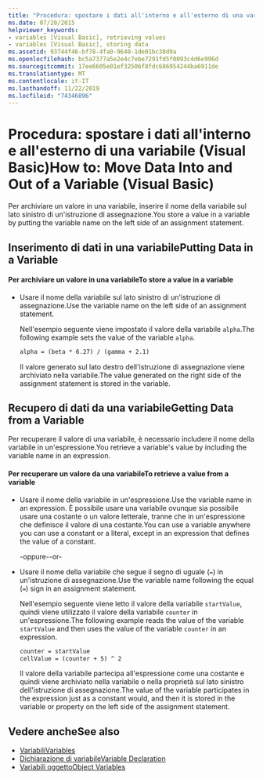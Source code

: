 ```yaml
---
title: "Procedura: spostare i dati all'interno e all'esterno di una variabile"
ms.date: 07/20/2015
helpviewer_keywords:
- variables [Visual Basic], retrieving values
- variables [Visual Basic], storing data
ms.assetid: 93744f46-bf78-4fa0-9640-1de01bc38d9a
ms.openlocfilehash: bc5a7377a5e2e4c7ebe7291fd5f0093c4d6e996d
ms.sourcegitcommit: 17ee6605e01ef32506f8fdc686954244ba6911de
ms.translationtype: MT
ms.contentlocale: it-IT
ms.lasthandoff: 11/22/2019
ms.locfileid: "74346896"
---
```

# <a name="how-to-move-data-into-and-out-of-a-variable-visual-basic"></a><span data-ttu-id="826a0-102">Procedura: spostare i dati all'interno e all'esterno di una variabile (Visual Basic)</span><span class="sxs-lookup"><span data-stu-id="826a0-102">How to: Move Data Into and Out of a Variable (Visual Basic)</span></span>

<span data-ttu-id="826a0-103">Per archiviare un valore in una variabile, inserire il nome della variabile sul lato sinistro di un'istruzione di assegnazione.</span><span class="sxs-lookup"><span data-stu-id="826a0-103">You store a value in a variable by putting the variable name on the left side of an assignment statement.</span></span>

## <a name="putting-data-in-a-variable"></a><span data-ttu-id="826a0-104">Inserimento di dati in una variabile</span><span class="sxs-lookup"><span data-stu-id="826a0-104">Putting Data in a Variable</span></span>

#### <a name="to-store-a-value-in-a-variable"></a><span data-ttu-id="826a0-105">Per archiviare un valore in una variabile</span><span class="sxs-lookup"><span data-stu-id="826a0-105">To store a value in a variable</span></span>

- <span data-ttu-id="826a0-106">Usare il nome della variabile sul lato sinistro di un'istruzione di assegnazione.</span><span class="sxs-lookup"><span data-stu-id="826a0-106">Use the variable name on the left side of an assignment statement.</span></span>

    <span data-ttu-id="826a0-107">Nell'esempio seguente viene impostato il valore della variabile `alpha`.</span><span class="sxs-lookup"><span data-stu-id="826a0-107">The following example sets the value of the variable `alpha`.</span></span>

    ```vb
    alpha = (beta * 6.27) / (gamma + 2.1)
    ```

    <span data-ttu-id="826a0-108">Il valore generato sul lato destro dell'istruzione di assegnazione viene archiviato nella variabile.</span><span class="sxs-lookup"><span data-stu-id="826a0-108">The value generated on the right side of the assignment statement is stored in the variable.</span></span>

## <a name="getting-data-from-a-variable"></a><span data-ttu-id="826a0-109">Recupero di dati da una variabile</span><span class="sxs-lookup"><span data-stu-id="826a0-109">Getting Data from a Variable</span></span>

<span data-ttu-id="826a0-110">Per recuperare il valore di una variabile, è necessario includere il nome della variabile in un'espressione.</span><span class="sxs-lookup"><span data-stu-id="826a0-110">You retrieve a variable's value by including the variable name in an expression.</span></span>

#### <a name="to-retrieve-a-value-from-a-variable"></a><span data-ttu-id="826a0-111">Per recuperare un valore da una variabile</span><span class="sxs-lookup"><span data-stu-id="826a0-111">To retrieve a value from a variable</span></span>

- <span data-ttu-id="826a0-112">Usare il nome della variabile in un'espressione.</span><span class="sxs-lookup"><span data-stu-id="826a0-112">Use the variable name in an expression.</span></span> <span data-ttu-id="826a0-113">È possibile usare una variabile ovunque sia possibile usare una costante o un valore letterale, tranne che in un'espressione che definisce il valore di una costante.</span><span class="sxs-lookup"><span data-stu-id="826a0-113">You can use a variable anywhere you can use a constant or a literal, except in an expression that defines the value of a constant.</span></span>

  <span data-ttu-id="826a0-114">\-oppure-</span><span class="sxs-lookup"><span data-stu-id="826a0-114">\-or-</span></span>

- <span data-ttu-id="826a0-115">Usare il nome della variabile che segue il segno di uguale (`=`) in un'istruzione di assegnazione.</span><span class="sxs-lookup"><span data-stu-id="826a0-115">Use the variable name following the equal (`=`) sign in an assignment statement.</span></span>

  <span data-ttu-id="826a0-116">Nell'esempio seguente viene letto il valore della variabile `startValue`, quindi viene utilizzato il valore della variabile `counter` in un'espressione.</span><span class="sxs-lookup"><span data-stu-id="826a0-116">The following example reads the value of the variable `startValue` and then uses the value of the variable `counter` in an expression.</span></span>

  ```vb
  counter = startValue
  cellValue = (counter + 5) ^ 2
  ```

  <span data-ttu-id="826a0-117">Il valore della variabile partecipa all'espressione come una costante e quindi viene archiviato nella variabile o nella proprietà sul lato sinistro dell'istruzione di assegnazione.</span><span class="sxs-lookup"><span data-stu-id="826a0-117">The value of the variable participates in the expression just as a constant would, and then it is stored in the variable or property on the left side of the assignment statement.</span></span>

## <a name="see-also"></a><span data-ttu-id="826a0-118">Vedere anche</span><span class="sxs-lookup"><span data-stu-id="826a0-118">See also</span></span>

- [<span data-ttu-id="826a0-119">Variabili</span><span class="sxs-lookup"><span data-stu-id="826a0-119">Variables</span></span>](../../../../visual-basic/programming-guide/language-features/variables/index.md)
- [<span data-ttu-id="826a0-120">Dichiarazione di variabile</span><span class="sxs-lookup"><span data-stu-id="826a0-120">Variable Declaration</span></span>](../../../../visual-basic/programming-guide/language-features/variables/variable-declaration.md)
- [<span data-ttu-id="826a0-121">Variabili oggetto</span><span class="sxs-lookup"><span data-stu-id="826a0-121">Object Variables</span></span>](../../../../visual-basic/programming-guide/language-features/variables/object-variables.md)
